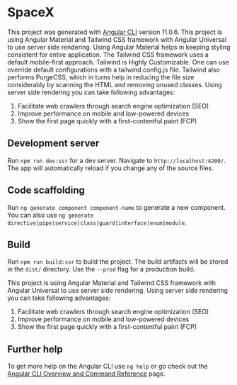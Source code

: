 # SpaceX

This project was generated with [Angular CLI](https://github.com/angular/angular-cli) version 11.0.6.
This project is using Angular Material and Tailwind CSS framework with Angular Universal to use server side rendering.
Using Angular Material helps in keeping styling consistent for entire application. 
The Tailwind CSS framework uses a default mobile-first approach. Tailwind is Highly Customizable. One can use override default configurations with a tailwind.config.js file. Tailwind also performs PurgeCSS, which in turns help in reducing the file size considerably by scanning the HTML and removing unused classes.
Using server side rendering you can take following advantages:

1. Facilitate web crawlers through search engine optimization (SEO)
2. Improve performance on mobile and low-powered devices
3. Show the first page quickly with a first-contentful paint (FCP)

## Development server

Run `npm run dev:ssr` for a dev server. Navigate to `http://localhost:4200/`. The app will automatically reload if you change any of the source files.

## Code scaffolding

Run `ng generate component component-name` to generate a new component. You can also use `ng generate directive|pipe|service|class|guard|interface|enum|module`.

## Build

Run `npm run build:ssr` to build the project. The build artifacts will be stored in the `dist/` directory. Use the `--prod` flag for a production build.

This project is using Angular Material and Tailwind CSS framework with Angular Universal to use server side rendering. Using server side rendering you can take following advantages:

1. Facilitate web crawlers through search engine optimization (SEO)
2. Improve performance on mobile and low-powered devices
3. Show the first page quickly with a first-contentful paint (FCP)

## Further help

To get more help on the Angular CLI use `ng help` or go check out the [Angular CLI Overview and Command Reference](https://angular.io/cli) page.
